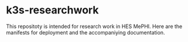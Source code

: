 # k3s-researchwork
This repositoty is intended for research work in HES MePHI. Here are the manifests for deployment and the accompaniying documentation.
